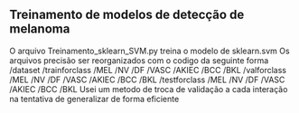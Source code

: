 ## Treinamento de modelos de detecção de melanoma
O arquivo Treinamento_sklearn_SVM.py treina o modelo de sklearn.svm
Os arquivos precisão ser reorganizados com o codigo da seguinte forma
/dataset
    /trainforclass
        /MEL
        /NV
        /DF
        /VASC
        /AKIEC
        /BCC
        /BKL
    /valforclass
        /MEL
        /NV
        /DF
        /VASC
        /AKIEC
        /BCC
        /BKL
    /testforclass
        /MEL
        /NV
        /DF
        /VASC
        /AKIEC
        /BCC
        /BKL
Usei um metodo de troca de validação a cada interação na tentativa de generalizar de forma eficiente
